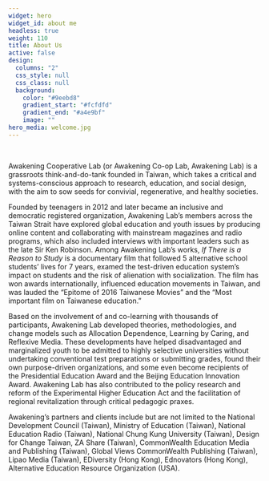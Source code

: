 ```yaml
---
widget: hero
widget_id: about me
headless: true
weight: 110
title: About Us
active: false
design:
  columns: "2"
  css_style: null
  css_class: null
  background:
    color: "#9eebd8"
    gradient_start: "#fcfdfd"
    gradient_end: "#a4e9bf"
    image: ""
hero_media: welcome.jpg
---
```

<br>

Awakening Cooperative Lab (or Awakening Co-op Lab, Awakening Lab) is a grassroots think-and-do-tank founded in Taiwan, which takes a critical and systems-conscious approach to research, education, and social design, with the aim to sow seeds for convivial, regenerative, and healthy societies.

Founded by teenagers in 2012 and later became an inclusive and democratic registered organization, Awakening Lab’s members across the Taiwan Strait have explored global education and youth issues by producing online content and collaborating with mainstream magazines and radio programs, which also included interviews with important leaders such as the late Sir Ken Robinson. Among Awakening Lab’s works, *If There is a Reason to Study* is a documentary film that followed 5 alternative school students’ lives for 7 years, examed the test-driven education system’s impact on students and the risk of alienation with socialization. The film has won awards internationally, influenced education movements in Taiwan, and was lauded the “Epitome of 2016 Taiwanese Movies” and the “Most important film on Taiwanese education.”

Based on the involvement of and co-learning with thousands of participants, Awakening Lab developed theories, methodologies, and change models such as Allocation Dependence, Learning by Caring, and Reflexive Media. These developments have helped disadvantaged and marginalized youth to be admitted to highly selective universities without undertaking conventional test preparations or submitting grades, found their own purpose-driven organizations, and some even become recipients of the Presidential Education Award and the Beijing Education Innovation Award. Awakening Lab has also contributed to the policy research and reform of the Experimental Higher Education Act and the facilitation of regional revitalization through critical pedagogic praxes.

Awakening’s partners and clients include but are not limited to the National Development Council (Taiwan), Ministry of Education (Taiwan), National Education Radio (Taiwan), National Chung Kung University (Taiwan), Design for Change Taiwan, ZA Share (Taiwan), CommonWealth Education Media and Publishing (Taiwan), Global Views CommonWealth Publishing (Taiwan), Lipao Media (Taiwan), EDiversity (Hong Kong), Ednovators (Hong Kong), Alternative Education Resource Organization (USA).